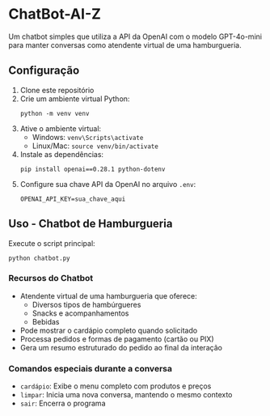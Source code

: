 # ChatBot-AI-Z

Um chatbot simples que utiliza a API da OpenAI com o modelo GPT-4o-mini para manter conversas como atendente virtual de uma hamburgueria.

## Configuração

1. Clone este repositório
2. Crie um ambiente virtual Python:
   ```
   python -m venv venv
   ```
3. Ative o ambiente virtual:
   - Windows: `venv\Scripts\activate`
   - Linux/Mac: `source venv/bin/activate`
4. Instale as dependências:
   ```
   pip install openai==0.28.1 python-dotenv
   ```
5. Configure sua chave API da OpenAI no arquivo `.env`:
   ```
   OPENAI_API_KEY=sua_chave_aqui
   ```

## Uso - Chatbot de Hamburgueria

Execute o script principal:

```
python chatbot.py
```

### Recursos do Chatbot

- Atendente virtual de uma hamburgueria que oferece:
  - Diversos tipos de hambúrgueres
  - Snacks e acompanhamentos
  - Bebidas
- Pode mostrar o cardápio completo quando solicitado
- Processa pedidos e formas de pagamento (cartão ou PIX)
- Gera um resumo estruturado do pedido ao final da interação

### Comandos especiais durante a conversa

- `cardápio`: Exibe o menu completo com produtos e preços
- `limpar`: Inicia uma nova conversa, mantendo o mesmo contexto
- `sair`: Encerra o programa
